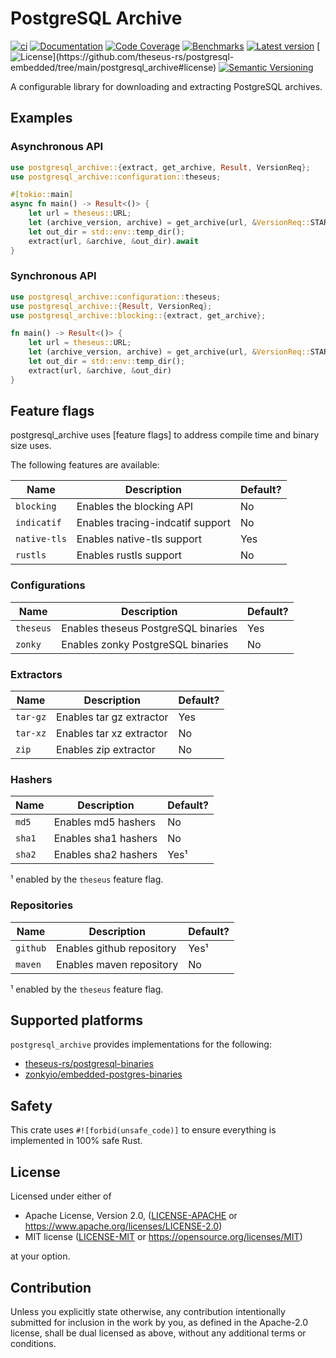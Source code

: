 # PostgreSQL Archive

[![ci](https://github.com/theseus-rs/postgresql-embedded/actions/workflows/ci.yml/badge.svg?branch=main)](https://github.com/theseus-rs/postgresql-embedded/actions/workflows/ci.yml)
[![Documentation](https://docs.rs/postgresql_archive/badge.svg)](https://docs.rs/postgresql_archive)
[![Code Coverage](https://codecov.io/gh/theseus-rs/postgresql-embedded/branch/main/graph/badge.svg)](https://codecov.io/gh/theseus-rs/postgresql-embedded)
[![Benchmarks](https://img.shields.io/badge/%F0%9F%90%B0_bencher-enabled-6ec241)](https://bencher.dev/perf/theseus-rs-postgresql-embedded)
[![Latest version](https://img.shields.io/crates/v/postgresql_archive.svg)](https://crates.io/crates/postgresql_archive)
[![License](https://img.shields.io/crates/l/postgresql_archive?)](https://github.com/theseus-rs/postgresql-embedded/tree/main/postgresql_archive#license)
[![Semantic Versioning](https://img.shields.io/badge/%E2%9A%99%EF%B8%8F_SemVer-2.0.0-blue)](https://semver.org/spec/v2.0.0.html)

A configurable library for downloading and extracting PostgreSQL archives.

## Examples

### Asynchronous API

```rust
use postgresql_archive::{extract, get_archive, Result, VersionReq};
use postgresql_archive::configuration::theseus;

#[tokio::main]
async fn main() -> Result<()> {
    let url = theseus::URL;
    let (archive_version, archive) = get_archive(url, &VersionReq::STAR).await?;
    let out_dir = std::env::temp_dir();
    extract(url, &archive, &out_dir).await
}
```

### Synchronous API

```rust
use postgresql_archive::configuration::theseus;
use postgresql_archive::{Result, VersionReq};
use postgresql_archive::blocking::{extract, get_archive};

fn main() -> Result<()> {
    let url = theseus::URL;
    let (archive_version, archive) = get_archive(url, &VersionReq::STAR)?;
    let out_dir = std::env::temp_dir();
    extract(url, &archive, &out_dir)
}
```

## Feature flags

postgresql_archive uses [feature flags] to address compile time and binary size
uses.

The following features are available:

| Name         | Description                      | Default? |
|--------------|----------------------------------|----------|
| `blocking`   | Enables the blocking API         | No       |
| `indicatif`  | Enables tracing-indcatif support | No       |
| `native-tls` | Enables native-tls support       | Yes      |
| `rustls`     | Enables rustls support           | No       |

### Configurations

| Name      | Description                         | Default? |
|-----------|-------------------------------------|----------|
| `theseus` | Enables theseus PostgreSQL binaries | Yes      |
| `zonky`   | Enables zonky PostgreSQL binaries   | No       |

### Extractors

| Name     | Description              | Default? |
|----------|--------------------------|----------|
| `tar-gz` | Enables tar gz extractor | Yes      |
| `tar-xz` | Enables tar xz extractor | No       |
| `zip`    | Enables zip extractor    | No       |

### Hashers

| Name   | Description          | Default? |
|--------|----------------------|----------|
| `md5`  | Enables md5 hashers  | No       |
| `sha1` | Enables sha1 hashers | No       |
| `sha2` | Enables sha2 hashers | Yes¹     |

¹ enabled by the `theseus` feature flag.

### Repositories

| Name     | Description               | Default? |
|----------|---------------------------|----------|
| `github` | Enables github repository | Yes¹     |
| `maven`  | Enables maven repository  | No       |

¹ enabled by the `theseus` feature flag.

## Supported platforms

`postgresql_archive` provides implementations for the following:

* [theseus-rs/postgresql-binaries](https://github.com/theseus-rs/postgresql-binaries)
* [zonkyio/embedded-postgres-binaries](https://github.com/zonkyio/embedded-postgres-binaries)

## Safety

This crate uses `#![forbid(unsafe_code)]` to ensure everything is implemented in 100% safe Rust.

## License

Licensed under either of

* Apache License, Version 2.0, ([LICENSE-APACHE](LICENSE-APACHE) or https://www.apache.org/licenses/LICENSE-2.0)
* MIT license ([LICENSE-MIT](LICENSE-MIT) or https://opensource.org/licenses/MIT)

at your option.

## Contribution

Unless you explicitly state otherwise, any contribution intentionally submitted
for inclusion in the work by you, as defined in the Apache-2.0 license, shall be dual licensed as above, without any
additional terms or conditions.
